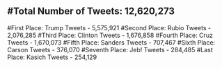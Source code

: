 #Total Number of Tweets: 12,620,273 
---
#First Place: Trump Tweets - 5,575,921
#Second Place: Rubio Tweets - 2,076,285
#Third Place: Clinton Tweets - 1,676,858
#Fourth Place: Cruz Tweets - 1,670,073
#Fifth Place: Sanders Tweets - 707,467
#Sixth Place: Carson Tweets - 376,070
#Seventh Place: Jeb! Tweets - 284,485
#Last Place: Kasich Tweets - 254,129
